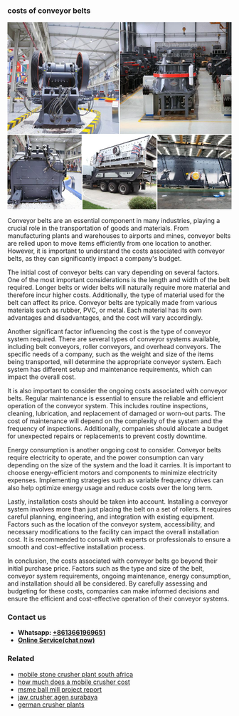 <h3>costs of conveyor belts</h3><img src='1708499389.jpg' alt=''><p>Conveyor belts are an essential component in many industries, playing a crucial role in the transportation of goods and materials. From manufacturing plants and warehouses to airports and mines, conveyor belts are relied upon to move items efficiently from one location to another. However, it is important to understand the costs associated with conveyor belts, as they can significantly impact a company's budget.</p><p>The initial cost of conveyor belts can vary depending on several factors. One of the most important considerations is the length and width of the belt required. Longer belts or wider belts will naturally require more material and therefore incur higher costs. Additionally, the type of material used for the belt can affect its price. Conveyor belts are typically made from various materials such as rubber, PVC, or metal. Each material has its own advantages and disadvantages, and the cost will vary accordingly.</p><p>Another significant factor influencing the cost is the type of conveyor system required. There are several types of conveyor systems available, including belt conveyors, roller conveyors, and overhead conveyors. The specific needs of a company, such as the weight and size of the items being transported, will determine the appropriate conveyor system. Each system has different setup and maintenance requirements, which can impact the overall cost.</p><p>It is also important to consider the ongoing costs associated with conveyor belts. Regular maintenance is essential to ensure the reliable and efficient operation of the conveyor system. This includes routine inspections, cleaning, lubrication, and replacement of damaged or worn-out parts. The cost of maintenance will depend on the complexity of the system and the frequency of inspections. Additionally, companies should allocate a budget for unexpected repairs or replacements to prevent costly downtime.</p><p>Energy consumption is another ongoing cost to consider. Conveyor belts require electricity to operate, and the power consumption can vary depending on the size of the system and the load it carries. It is important to choose energy-efficient motors and components to minimize electricity expenses. Implementing strategies such as variable frequency drives can also help optimize energy usage and reduce costs over the long term.</p><p>Lastly, installation costs should be taken into account. Installing a conveyor system involves more than just placing the belt on a set of rollers. It requires careful planning, engineering, and integration with existing equipment. Factors such as the location of the conveyor system, accessibility, and necessary modifications to the facility can impact the overall installation cost. It is recommended to consult with experts or professionals to ensure a smooth and cost-effective installation process.</p><p>In conclusion, the costs associated with conveyor belts go beyond their initial purchase price. Factors such as the type and size of the belt, conveyor system requirements, ongoing maintenance, energy consumption, and installation should all be considered. By carefully assessing and budgeting for these costs, companies can make informed decisions and ensure the efficient and cost-effective operation of their conveyor systems.</p><h3>Contact us</h3><ul><li><strong>Whatsapp:&nbsp;<a href="https://wa.me/8613661969651">+8613661969651</a></strong></li><li><a href="https://swt.shibang-china.com/?git&amp;zhl&amp;costs of conveyor belts"><strong>Online Service(chat now)</strong></a></li></ul><h3>Related</h3><ul><li><a href='mobile stone crusher plant south africa.md'>mobile stone crusher plant south africa</a></li><li><a href='how much does a mobile crusher cost.md'>how much does a mobile crusher cost</a></li><li><a href='msme ball mill project report.md'>msme ball mill project report</a></li><li><a href='jaw crusher agen surabaya.md'>jaw crusher agen surabaya</a></li><li><a href='german crusher plants.md'>german crusher plants</a></li></ul>
